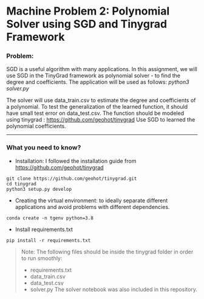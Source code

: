 # Machine Problem 2: Polynomial Solver using SGD and Tinygrad Framework

### Problem:
SGD is a useful algorithm with many applications. In this assignment, we will use SGD in the TinyGrad framework as polynomial solver - to find the degree and coefficients. The application will be used as follows: *python3 solver.py*

The solver will use data_train.csv to estimate the degree and coefficients of a polynomial. To test the generalization of the learned function, it should have small test error on data_test.csv. The function should be modeled using tinygrad : https://github.com/geohot/tinygrad
Use SGD to learned the polynomial coefficients.

***
### What you need to know?

- Installation: I followed the installation guide from https://github.com/geohot/tinygrad

```
git clone https://github.com/geohot/tinygrad.git
cd tinygrad
python3 setup.py develop
```

- Creating the virtual environment: to ideally separate different applications and avoid problems with different dependencies.

```
conda create -n tgenv python=3.8
```

- Install requirements.txt
```
pip install -r requirements.txt
```
> Note: The following files should be inside the tinygrad folder in order to run smoothly:
> - requirements.txt
> - data_train.csv
> - data_test.csv
> - solver.py
> The solver notebook was also included in this repository.

